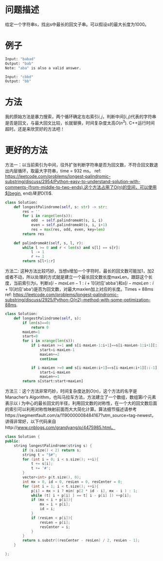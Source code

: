 # 问题描述
给定一个字符串s，找出s中最长的回文子串。可以假设s的最大长度为1000。

# 例子
```bash
Input: "babad"
Output: "bab"
Note: "aba" is also a valid answer.

Input: "cbbd"
Output: "bb"
```

# 方法
我的原始方法是暴力搜索，两个循环确定左右索引$i,j$，判断中间$[i, j)$代表的字符串是否是回文，与最大回文比较，长就替换，时间复杂度太高$O(n^3)$.
C++运行时间超时。还是来欣赏好的方法吧！

# 更好的方法
方法一：以当前索引为中间，往外扩张判断字符串是否为回文数，不符合回文数退出内层循环，取最大字符串，time = 932 ms。
ref: https://leetcode.com/problems/longest-palindromic-substring/discuss/2954/Python-easy-to-understand-solution-with-comments-(from-middle-to-two-ends).这个方法占用了O(n)的空间，可以使用$[begin, end)$降至$O(1)$.
```python
class Solution:
    def longestPalindrome(self, s: str) -> str:
        res = ''
        for i in range(len(s)):
            odd  = self.palindromeAt(s, i, i)
            even = self.palindromeAt(s, i, i+1)
            res = max(res, odd, even, key=len)
        return res
        
    def palindromeAt(self, s, l, r):    
        while l >= 0 and r < len(s) and s[l] == s[r]:
            l -= 1
            r += 1
        return s[l+1:r]
```

方法二: 这种方法比较巧妙，当想s增加一个字符时，最长的回文数可能加1，加2或者不动，所以处理的方式就是建立一个最长回文数长度maxLen，跟踪这个长度，当前索引为i，判断$s[i-maxLen-1:i+1]$(对应'abba')和$s[i-maxLen:i+1]$(对应'aba')是否为回文数，对最大maxlen加上对应的长度。Times = 88ms
ref: https://leetcode.com/problems/longest-palindromic-substring/discuss/2925/Python-O(n2)-method-with-some-optimization-88ms.
```python
class Solution:
    def longestPalindrome(self, s):
        if len(s)==0:
        	return 0
        maxLen=1
        start=0
        for i in xrange(len(s)):
        	if i-maxLen >=1 and s[i-maxLen-1:i+1]==s[i-maxLen-1:i+1][::-1]:
        		start=i-maxLen-1
        		maxLen+=2
        		continue

        	if i-maxLen >=0 and s[i-maxLen:i+1]==s[i-maxLen:i+1][::-1]:
        		start=i-maxLen
        		maxLen+=1
        return s[start:start+maxLen]
```
方法三：这个方法非常巧妙，时间复杂度达到$O(n)$，这个方法的名字是Manacher‘s Algorithm，也叫马拉车方法，方法建立了一个数组，数组第i个元素表示以 i 为中心的最长回文的半径，利用回文数的对称性，在一个大的回文数后面的索引可以利用对称性映射前面而大大简化计算。算法细节描述请参考https://segmentfault.com/a/1190000008484167?utm_source=tag-newest，讲得非常好，以下代码来自http://www.cnblogs.com/grandyang/p/4475985.html。
```c++
class Solution {
public:
    string longestPalindrome(string s) {
        if (s.size() < 2) return s;
        string t = "$#";
        for (int i = 0; i < s.size(); ++i){
            t += s[i];
            t += '#';
        }
        vector<int> p(t.size(), 0);
        int mx = 0, id = 0, resLen = 0, resCenter = 0;
        for (int i = 1; i < t.size(); ++i){
            p[i] = mx > i ? min( p[2 * id - i], mx - i ) : 1;
            while (t[ i + p[i] ] == t[ i - p[i] ]) ++p[i];
            if (mx < i + p[i]){
                mx = i + p[i];
                id = i;
            }
            if (resLen < p[i]){
                resLen = p[i];
                resCenter = i;
            }
        }
        return s.substr((resCenter - resLen) / 2, resLen - 1);
    }
    
};
```